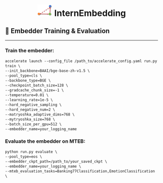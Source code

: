 <h1 align="center"> <img src="./resets/images/embedder_triangle2.png" alt="embedder" width="50"> InternEmbedding </h1>

## 🚀 Embedder Training & Evaluation
-------
### Train the embedder:
```shell
accelerate launch --config_file /path_to/accelerate_config.yaml run.py train \
--init_backbone=BAAI/bge-base-zh-v1.5 \
--pool_type=cls \
--backbone_type=BGE \
--checkpoint_batch_size=128 \
--gradcache_chunk_size=-1 \
--temperature=0.01 \
--learning_rate=1e-5 \
--hard_negative_sampling \
--hard_negative_num=2 \
--matryoshka_adaptive_dims=768 \
--mytryoshka_size=768 \
--batch_size_per_gpu=512 \
--embedder_name=your_logging_name
```

### Evaluate the embedder on MTEB:
```shell
python run.py evaluate \
--pool_type=eos \
--embedder_ckpt_path=/path_to/your_saved_ckpt \
--embedder_name=your_logging_name \
--mteb_evaluation_tasks=Banking77Classification,EmotionClassification \
```